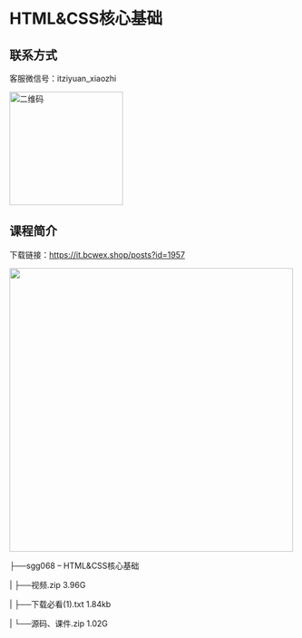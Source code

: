 # HTML&#038;CSS核心基础

## 联系方式

客服微信号：itziyuan_xiaozhi

<img src="https://ziyuanyun.oss-cn-guangzhou.aliyuncs.com/common/20240614073449/666b82192834a.jpg" width="200" height="200" alt="二维码">

## 课程简介

下载链接：https://it.bcwex.shop/posts?id=1957

<img src="https://ziyuanyun.oss-cn-guangzhou.aliyuncs.com/yun/20240515183614/6644901e03936.jpg" width="500" alt="">

  ├──sgg068 &#8211; HTML&amp;CSS核心基础

 | ├──视频.zip 3.96G

 | ├──下载必看(1).txt 1.84kb

 | └──源码、课件.zip 1.02G

  
